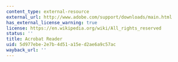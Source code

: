```yaml
---
content_type: external-resource
external_url: http://www.adobe.com/support/downloads/main.html
has_external_license_warning: true
license: https://en.wikipedia.org/wiki/All_rights_reserved
status: ''
title: Acrobat Reader
uid: 5d977ebe-2e7b-4d51-a15e-d2ae6a9c57ac
wayback_url: ''
---
```

